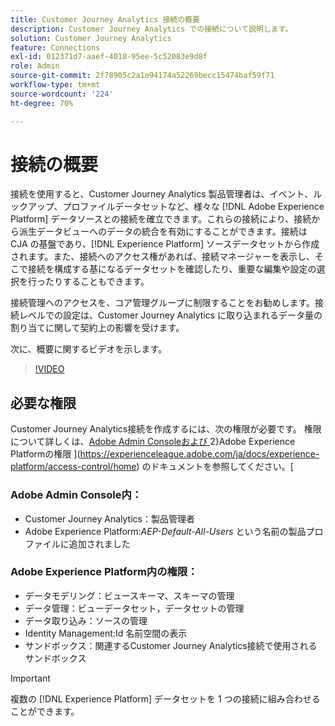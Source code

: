 ```yaml
---
title: Customer Journey Analytics 接続の概要
description: Customer Journey Analytics での接続について説明します。
solution: Customer Journey Analytics
feature: Connections
exl-id: 012371d7-aaef-4018-95ee-5c52083e9d8f
role: Admin
source-git-commit: 2f78905c2a1e94174a52269becc15474baf59f71
workflow-type: tm+mt
source-wordcount: '224'
ht-degree: 70%

---
```


# 接続の概要

接続を使用すると、Customer Journey Analytics 製品管理者は、イベント、ルックアップ、プロファイルデータセットなど、様々な [!DNL Adobe Experience Platform] データソースとの接続を確立できます。これらの接続により、接続から派生データビューへのデータの統合を有効にすることができます。接続は CJA の基盤であり、[!DNL Experience Platform] ソースデータセットから作成されます。また、接続へのアクセス権があれば、接続マネージャーを表示し、そこで接続を構成する基になるデータセットを確認したり、重要な編集や設定の選択を行ったりすることもできます。

接続管理へのアクセスを、コア管理グループに制限することをお勧めします。接続レベルでの設定は、Customer Journey Analytics に取り込まれるデータ量の割り当てに関して契約上の影響を受けます。

次に、概要に関するビデオを示します。

>[!VIDEO](https://video.tv.adobe.com/v/35111/?quality=12&learn=on)

## 必要な権限

Customer Journey Analytics接続を作成するには、次の権限が必要です。 権限について詳しくは、[Adobe Admin Consoleおよび ](https://helpx.adobe.com/jp/enterprise/admin-guide.html/enterprise/using/manage-permissions-and-roles.ug.html)2}Adobe Experience Platformの権限 ](https://experienceleague.adobe.com/ja/docs/experience-platform/access-control/home) のドキュメントを参照してください。[

### Adobe Admin Console内：

* Customer Journey Analytics：製品管理者
* Adobe Experience Platform:*AEP-Default-All-Users* という名前の製品プロファイルに追加されました

### Adobe Experience Platform内の権限：

* データモデリング：ビュースキーマ、スキーマの管理
* データ管理：ビューデータセット，データセットの管理
* データ取り込み：ソースの管理
* Identity Management:Id 名前空間の表示
* サンドボックス：関連するCustomer Journey Analytics接続で使用されるサンドボックス

>[!IMPORTANT]
>
> 複数の [!DNL Experience Platform] データセットを 1 つの接続に組み合わせることができます。
